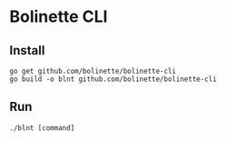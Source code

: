 # Bolinette CLI

## Install
```
go get github.com/bolinette/bolinette-cli
go build -o blnt github.com/bolinette/bolinette-cli 
````

## Run
```
./blnt [command]
```


